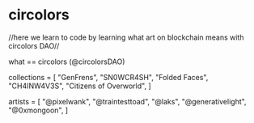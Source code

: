 # circolors

//here we learn to code by learning what art on blockchain means with circolors DAO//

what == circolors (@circolorsDAO)

collections = [ "GenFrens", "SN0WCR4SH", "Folded Faces", "CH4INW4V3S", "Citizens of Overworld", ]

artists = [ "@pixelwank", "@traintesttoad", "@laks", "@generativelight", "@0xmongoon", ]
